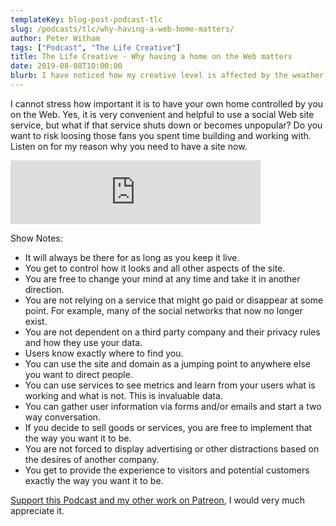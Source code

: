 ```yaml
---
templateKey: blog-post-podcast-tlc
slug: /podcasts/tlc/why-having-a-web-home-matters/
author: Peter Witham
tags: ["Podcast", "The Life Creative"]
title: The Life Creative - Why having a home on the Web matters
date: 2019-08-08T10:00:00
blurb: I have noticed how my creative level is affected by the weather, I thought I would share the observations.
---
```


I cannot stress how important it is to have your own home controlled by you on the Web. Yes, it is very convenient and helpful to use a social Web site service, but what if that service shuts down or becomes unpopular? Do you want to risk loosing those fans you spent time building and working with. Listen on for my reason why you need to have a site now.

<iframe src="https://anchor.fm/peter-witham/embed/episodes/Why-Having-a-Home-on-the-Web-Matters-e4squp" height="102" width="400" frameborder="0" scrolling="no"></iframe>

Show Notes:
- It will always be there for as long as you keep it live.
- You get to control how it looks and all other aspects of the site.
- You are free to change your mind at any time and take it in another direction.
- You are not relying on a service that might go paid or disappear at some point. For example, many of the social networks that now no longer exist.
- You are not dependent on a third party company and their privacy rules and how they use your data.
- Users know exactly where to find you.
- You can use the site and domain as a jumping point to anywhere else you want to direct people.
- You can use services to see metrics and learn from your users what is working and what is not. This is invaluable data.
- You can gather user information via forms and/or emails and start a two way conversation.
- If you decide to sell goods or services, you are free to implement that the way you want it to be.
- You are not forced to display advertising or other distractions based on the desires of another company.
- You get to provide the experience to visitors and potential customers exactly the way you want it to be.

[Support this Podcast and my other work on Patreon](https://patreon.com/pwcom), I would very much appreciate it.
